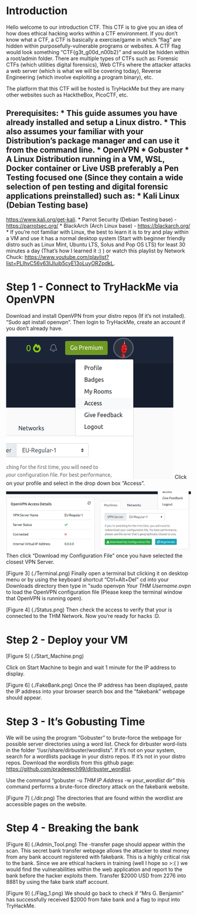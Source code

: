 Introduction
============

Hello welcome to our introduction CTF. This CTF is to give you an idea
of how does ethical hacking works within a CTF environment. If you don’t
know what a CTF, a CTF is basically a exercise/game in which “flag” are
hidden within purposefully-vulnerable programs or websites. A CTF flag
would look something “CTF{g3t\_g00d\_n00b2}” and would be hidden within
a root/admin folder. There are multiple types of CTFs such as: Forensic
CTFs (which utilities digital forensics), Web CTFs where the attacker
attacks a web server (which is what we will be covering today), Reverse
Engineering (which involve exploiting a program binary), etc.

The platform that this CTF will be hosted is TryHackMe but they are many
other websites such as HacktheBox, PicoCTF, etc.

Prerequisites: \* This guide assumes you have already installed and
setup a Linux distro. \* This also assumes your familiar with your
Distribution’s package manager and can use it from the command line. \*
OpenVPN \* Gobuster \* A Linux Distribution running in a VM, WSL, Docker
container or Live USB preferably a Pen Testing focused one (Since they
contain a wide selection of pen testing and digital forensic
applications preinstalled) such as: \* Kali Linux (Debian Testing base)
-
<a href="https://www.kali.org/get-kali" class="uri">https://www.kali.org/get-kali</a>.
\* Parrot Security (Debian Testing base) -
<a href="https://parrotsec.org/" class="uri">https://parrotsec.org/</a>
\* BlackArch (Arch Linux base) -
<a href="https://blackarch.org/" class="uri">https://blackarch.org/</a>
\* If you’re not familiar with Linux, the best to learn it is to try and
play within a VM and use it has a normal desktop system (Start with
beginner friendly distro such as Linux Mint, Ubuntu LTS, Solus and Pop
OS LTS) for least 30 minutes a day (That’s how I learned it :) ) or
watch this playlist by Network Chuck:
<a href="https://www.youtube.com/playlist?list=PLIhvC56v63IJIujb5cyE13oLuyORZpdkL" class="uri">https://www.youtube.com/playlist?list=PLIhvC56v63IJIujb5cyE13oLuyORZpdkL</a>.

Step 1 - Connect to TryHackMe via OpenVPN
=========================================

Download and install OpenVPN from your distro repos (If it’s not
installed). “Sudo apt install openvpn”. Then login to TryHackMe, create
an account if you don’t already have.

![TryHackMe Profile drop-down box](./OpenVPN.png) Click on your profile
and select in the drop down box “Access”.

![Figure 2](./Step.png) Then click “Download my Configuration File” once
you have selected the closest VPN Server.

\[Figure 3\] (./Terminal.png) Finally open a terminal but clicking it on
desktop menu or by using the keyboard shortcut “Ctrl+Alt+Del” cd into
your Downloads directory then type in "sudo openvpn *Your THM
Username*.ovpn to load the OpenVPN configuration file (Please keep the
terminal window that OpenVPN is running open).

\[Figure 4\] (./Status.png) Then check the access to verify that your is
connected to the THM Network. Now you’re ready for hacks :D.

Step 2 - Deploy your VM
=======================

\[Figure 5\] (./Start\_Machine.png)

Click on Start Machine to begin and wait 1 minute for the IP address to
display.

\[Figure 6\] (./FakeBank.png) Once the IP address has been displayed,
paste the IP address into your browser search box and the “fakebank”
webpage should appear.

Step 3 - It’s Gobusting Time
============================

We will be using the program “Gobuster” to brute-force the webpage for
possible server directories using a word list. Check for dirbuster
word-lists in the folder “/usr/share/dirbuster/wordlists”. If it’s not
on your system, search for a wordlists package in your distro repos. If
it’s not in your distro repos. Download the wordlists from this github
page:
<a href="https://github.com/pradeepch99/dirbuster_wordlist" class="uri">https://github.com/pradeepch99/dirbuster_wordlist</a>.

Use the command “gobuster -u *THM IP Address* -w *your\_wordlist* dir”
this command performs a brute-force directory attack on the fakebank
website.

\[Figure 7\] (./dir.png) The directories that are found within the
wordlist are accessible pages on the website.

Step 4 - Breaking the bank
==========================

\[Figure 8\] (./Admin\_Tool.png) The -transfer page should appear within
the scan. This secret bank transfer webpage allows the attacker to steal
money from any bank account registered with fakebank. This is a highly
critical risk to the bank. Since we are ethical hackers in training
(well I hope so \>:( ) we would find the vulnerabilities within the web
application and report to the bank before the hacker exploits them.
Transfer $2000 USD from 2276 into 8881 by using the fake bank staff
account.

\[Figure 9\] (./Flag\_1.png) We should go back to check if “Mrs G.
Benjamin” has successfully received $2000 from fake bank and a flag to
input into TryHackMe.

